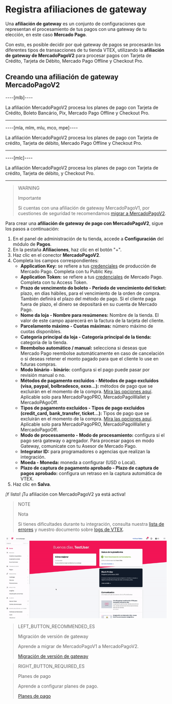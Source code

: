 # Registra afiliaciones de gateway

Una **afiliación de gateway** es un conjunto de configuraciones que representan el procesamiento de tus pagos con una gateway de tu elección, en este caso **Mercado Pago**.

Con esto, es posible decidir por qué gateway de pagos se procesarán los diferentes tipos de transacciones de tu tienda VTEX, utilizando la **afiliación de gateway de MercadoPagoV2** para procesar pagos con Tarjeta de Crédito, Tarjeta de Débito, Mercado Pago Offline y Checkout Pro.

## Creando una afiliación de gateway MercadoPagoV2

----[mlb]----

La afiliación MercadoPagoV2 procesa los planes de pago con Tarjeta de Crédito, Boleto Bancário, Pix, Mercado Pago Offline y Checkout Pro.

------------

----[mla, mlm, mlu, mco, mpe]----

La afiliación MercadoPagoV2 procesa los planes de pago con Tarjeta de crédito, Tarjeta de débito, Mercado Pago Offline y Checkout Pro.

------------

----[mlc]----

La afiliación MercadoPagoV2 procesa los planes de pago con Tarjeta de crédito, Tarjeta de débito, y Checkout Pro.

------------

> WARNING
>
> Importante
>
> Si cuentas con una afiliación de gateway MercadoPagoV1, por cuestiones de seguridad te recomendamos [migrar a MercadoPagoV2](https://www.mercadopago[FAKER][URL][DOMAIN]/developers/es/guides/plugins/unofficial/vtex/mp1-mp2-migration).

Para crear una **afiliación de gateway de pago con MercadoPagoV2**, sigue los pasos a continuación:

1. En el panel de administración de tu tienda, accede a **Configuración** del módulo de **Pagos**.
2. En la pestaña **Afiliaciones**, haz clic en el botón "+".
3. Haz clic en el conector **MercadoPagoV2**.
4. Completa los campos correspondientes:
   - **Application Key:** se refiere a tus [credenciales](https://www.mercadopago[FAKER][URL][DOMAIN]/developers/es/guides/resources/credentials) de producción de Mercado Pago. Completa con tu Public Key.
   - **Application Token:** se refiere a tus [credenciales](https://www.mercadopago[FAKER][URL][DOMAIN]/developers/es/guides/resources/credentials) de Mercado Pago. Completa con tu Access Token.
   - **Prazo de vencimento do boleto - Periodo de vencimiento del ticket:** plazo, en días hábiles, para el vencimiento de la orden de compra. También definirá el plazo del método de pago. Si el cliente paga fuera de plazo, el dinero se depositará en su cuenta de Mercado Pago.
   - **Nome da loja - Nombre para resúmenes:** Nombre de la tienda. El valor de este campo aparecerá en la factura de la tarjeta del cliente.
   - **Parcelamento máximo - Cuotas máximas:** número máximo de cuotas disponibles.
   - **Categoría principal da loja - Categoría principal de la tienda:** categoría de la tienda.
   - **Reembolso automático / manual:** selecciona si deseas que Mercado Pago reembolse automáticamente en caso de cancelación o si deseas retener el monto pagado para que el cliente lo use en futuras compras.
   - **Modo binário - binário:** configura si el pago puede pasar por revisión manual o no.
   - **Métodos de pagamento excluídos - Métodos de pago excluídos (visa, paypal, bolbradesco, oxxo...):** métodos de pago que se excluirán en el momento de la compra. [Mira las opciones aquí](https://www.mercadopago[FAKER][URL][DOMAIN]/developers/es/guides/plugins/unofficial/vtex/payment-methods). Aplicable solo para MercadoPagoPRO, MercadoPagoWallet y MercadoPAgoOff.
   - **Tipos de pagamento excluídos - Tipos de pago excluidos (credit_card, bank_transfer, ticket...):** Tipos de pago que se excluirán en el momento de la compra. [Mira las opciones aquí](https://www.mercadopago[FAKER][URL][DOMAIN]/developers/es/guides/plugins/unofficial/vtex/payment-methods). Aplicable solo para MercadoPagoPRO, MercadoPagoWallet y MercadoPagoOff.
   - **Modo de processamento - Modo de procesamiento:** configura si el pago será gateway o agregador. Para procesar pagos en modo Gateway, comunícate con tu Asesor de Mercado Pago.
   - **Integrator ID:** para programadores o agencias que realizan la integración.
   - **Moeda - Moneda:** moneda a configurar (USD o Local).
   - **Plazo de captura de pagamento aprobado - Plazo de captura de pagos aprobado:** configura un retraso en la captura automática de VTEX.
5. Haz clic en **Salva**.

¡Y listo! ¡Tu afiliación con MercadoPagoV2 ya está activa!

> NOTE
>
> Nota
>
> Si tienes dificultades durante tu integración, consulta nuestra [lista de errores](https://www.mercadopago[FAKER][URL][DOMAIN]/developers/es/guides/plugins/unofficial/vtex/common-errors) y nuestro documento sobre [logs de VTEX](https://www.mercadopago[FAKER][URL][DOMAIN]/developers/es/guides/plugins/unofficial/vtex/logs).

![Creando una afiliación de gateway MercadoPagoV2](/images/vtex/affiliationV2-imagenv2-es.gif)

> LEFT_BUTTON_RECOMMENDED_ES
>
> Migración de versión de gateway
>
> Aprende a migrar de MercadoPagoV1 a MercadoPagoV2.
>
> [Migración de versión de gateway](https://www.mercadopago[FAKER][URL][DOMAIN]/developers/es/guides/plugins/unofficial/vtex/mp1-mp2-migration)

> RIGHT_BUTTON_REQUIRED_ES
>
> Planes de pago
>
> Aprende a configurar planes de pago.
>
> [Planes de pago](https://www.mercadopago[FAKER][URL][DOMAIN]/developers/es/guides/plugins/unofficial/vtex/configure-payment-conditions)
